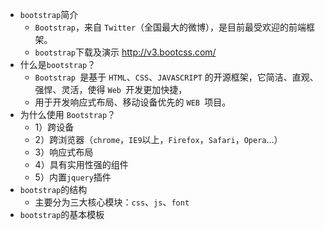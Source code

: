 - `bootstrap`简介
   - `Bootstrap`，来自 `Twitter`（全国最大的微博），是目前最受欢迎的前端框架。
   - `bootstrap`下载及演示 http://v3.bootcss.com/
- 什么是`bootstrap`？
   - `Bootstrap `是基于 `HTML`、`CSS`、`JAVASCRIPT` 的开源框架，它简洁、直观、强悍、灵活，使得 `Web `开发更加快捷，
   - 用于开发响应式布局、移动设备优先的 `WEB `项目。
- 为什么使用 `Bootstrap`？
   - 1）跨设备
   - 2）跨浏览器（`chrome`，`IE9`以上，`Firefox`，`Safari`，`Opera`...）
   - 3）响应式布局
   - 4）具有实用性强的组件
   - 5）内置`jquery`插件
- `bootstrap`的结构
   - 主要分为三大核心模块：`css`、`js`、`font`
- `bootstrap`的基本模板